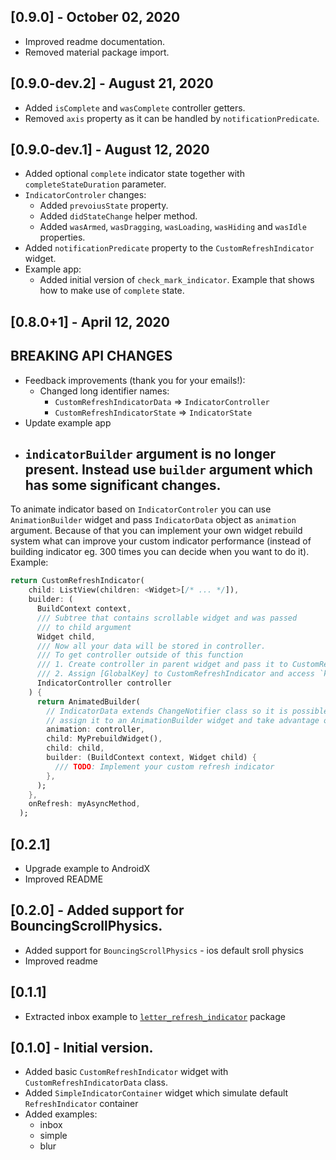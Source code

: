 ## [0.9.0] - October 02, 2020
- Improved readme documentation.
- Removed material package import.
## [0.9.0-dev.2] - August 21, 2020
- Added `isComplete` and `wasComplete` controller getters.
- Removed `axis` property as it can be handled by `notificationPredicate`.
## [0.9.0-dev.1] - August 12, 2020
- Added optional `complete` indicator state together with `completeStateDuration` parameter.
- `IndicatorControler` changes:
  - Added `prevoiusState` property.
  - Added `didStateChange` helper method.
  - Added `wasArmed`, `wasDragging`, `wasLoading`, `wasHiding` and `wasIdle` properties.
- Added `notificationPredicate` property to the `CustomRefreshIndicator` widget.
- Example app:
  - Added initial version of `check_mark_indicator`. Example that shows how to make use of `complete` state. 

## [0.8.0+1] - April 12, 2020

## BREAKING API CHANGES

- Feedback improvements (thank you for your emails!):
  - Changed long identifier names:
    - `CustomRefreshIndicatorData` => `IndicatorController`
    - `CustomRefreshIndicatorState` => `IndicatorState`
- Update example app
- ## `indicatorBuilder` argument is no longer present. Instead use `builder` argument which has some significant changes.

To animate indicator based on `IndicatorControler` you can use `AnimationBuilder` widget and pass `IndicatorData` object as `animation` argument. Because of that you can implement your own widget rebuild system what can improve your custom indicator performance (instead of building indicator eg. 300 times you can decide when you want to do it). Example:

```dart
return CustomRefreshIndicator(
    child: ListView(children: <Widget>[/* ... */]),
    builder: (
      BuildContext context,
      /// Subtree that contains scrollable widget and was passed
      /// to child argument
      Widget child,
      /// Now all your data will be stored in controller.
      /// To get controller outside of this function
      /// 1. Create controller in parent widget and pass it to CustomRefreshIndicator
      /// 2. Assign [GlobalKey] to CustomRefreshIndicator and access `key.currentState.controller`.
      IndicatorController controller
    ) {
      return AnimatedBuilder(
        // IndicatorData extends ChangeNotifier class so it is possible to
        // assign it to an AnimationBuilder widget and take advantage of subtree rebuild
        animation: controller,
        child: MyPrebuildWidget(),
        child: child,
        builder: (BuildContext context, Widget child) {
          /// TODO: Implement your custom refresh indicator
        },
      );
    },
    onRefresh: myAsyncMethod,
  );
```

## [0.2.1]

- Upgrade example to AndroidX
- Improved README

## [0.2.0] - Added support for BouncingScrollPhysics.

- Added support for `BouncingScrollPhysics` - ios default sroll physics
- Improved readme

## [0.1.1]

- Extracted inbox example to [`letter_refresh_indicator`](https://pub.dev/packages/letter_refresh_indicator) package

## [0.1.0] - Initial version.

- Added basic `CustomRefreshIndicator` widget with `CustomRefreshIndicatorData` class.
- Added `SimpleIndicatorContainer` widget which simulate default `RefreshIndicator` container
- Added examples:
  - inbox
  - simple
  - blur
